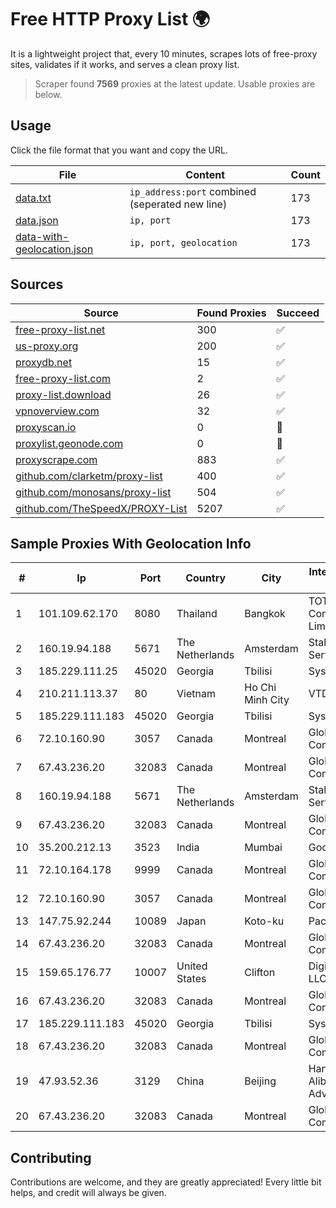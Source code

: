 
# Free HTTP Proxy List 🌍

It is a lightweight project that, every 10 minutes, scrapes lots of free-proxy sites, validates if it works, and serves a clean proxy list.


> Scraper found **7569** proxies at the latest update. Usable proxies are below.

## Usage

Click the file format that you want and copy the URL.


|File|Content|Count|
|----|-------|-----|
|[data.txt](https://raw.githubusercontent.com/themiralay/Proxy-List-World/master/data.txt)|`ip_address:port` combined (seperated new line)|173|
|[data.json](https://raw.githubusercontent.com/themiralay/Proxy-List-World/master/data.json)|`ip, port`|173|
|[data-with-geolocation.json](https://raw.githubusercontent.com/themiralay/Proxy-List-World/master/data-with-geolocation.json)|`ip, port, geolocation`|173|

## Sources

|Source|Found Proxies|Succeed|
|------|-------------|-------|
|[free-proxy-list.net](https://free-proxy-list.net)|300|✅|
|[us-proxy.org](https://www.us-proxy.org)|200|✅|
|[proxydb.net](http://proxydb.net)|15|✅|
|[free-proxy-list.com](https://free-proxy-list.com/?page=&port=&type%5B%5D=http&type%5B%5D=https&up_time=0&search=Search)|2|✅|
|[proxy-list.download](https://www.proxy-list.download/HTTP)|26|✅|
|[vpnoverview.com](https://vpnoverview.com/privacy/anonymous-browsing/free-proxy-servers)|32|✅|
|[proxyscan.io](https://www.proxyscan.io)|0|🚫|
|[proxylist.geonode.com](https://proxylist.geonode.com/api/proxy-list?limit=300&page=1&sort_by=lastChecked&sort_type=desc&protocols=http,https)|0|🚫|
|[proxyscrape.com](https://api.proxyscrape.com/v2/?request=displayproxies&protocol=http&timeout=10000&country=all&ssl=all&anonymity=all)|883|✅|
|[github.com/clarketm/proxy-list](https://raw.githubusercontent.com/clarketm/proxy-list/master/proxy-list-raw.txt)|400|✅|
|[github.com/monosans/proxy-list](https://raw.githubusercontent.com/monosans/proxy-list/main/proxies/http.txt)|504|✅|
|[github.com/TheSpeedX/PROXY-List](https://raw.githubusercontent.com/TheSpeedX/PROXY-List/master/http.txt)|5207|✅|


## Sample Proxies With Geolocation Info

|#|Ip|Port|Country|City|Internet Service Provider|
|-|--|----|-------|----|-------------------------|
|1|101.109.62.170|8080|Thailand|Bangkok|TOT Public Company Limited|
|2|160.19.94.188|5671|The Netherlands|Amsterdam|Stallion Network Services Limited|
|3|185.229.111.25|45020|Georgia|Tbilisi|Sysnet LLC|
|4|210.211.113.37|80|Vietnam|Ho Chi Minh City|VTDC|
|5|185.229.111.183|45020|Georgia|Tbilisi|Sysnet LLC|
|6|72.10.160.90|3057|Canada|Montreal|GloboTech Communications|
|7|67.43.236.20|32083|Canada|Montreal|GloboTech Communications|
|8|160.19.94.188|5671|The Netherlands|Amsterdam|Stallion Network Services Limited|
|9|67.43.236.20|32083|Canada|Montreal|GloboTech Communications|
|10|35.200.212.13|3523|India|Mumbai|Google LLC|
|11|72.10.164.178|9999|Canada|Montreal|GloboTech Communications|
|12|72.10.160.90|3057|Canada|Montreal|GloboTech Communications|
|13|147.75.92.244|10089|Japan|Koto-ku|Packet Host, Inc.|
|14|67.43.236.20|32083|Canada|Montreal|GloboTech Communications|
|15|159.65.176.77|10007|United States|Clifton|DigitalOcean, LLC|
|16|67.43.236.20|32083|Canada|Montreal|GloboTech Communications|
|17|185.229.111.183|45020|Georgia|Tbilisi|Sysnet LLC|
|18|67.43.236.20|32083|Canada|Montreal|GloboTech Communications|
|19|47.93.52.36|3129|China|Beijing|Hangzhou Alibaba Advertising Co|
|20|67.43.236.20|32083|Canada|Montreal|GloboTech Communications|



## Contributing

Contributions are welcome, and they are greatly appreciated! Every
little bit helps, and credit will always be given.

